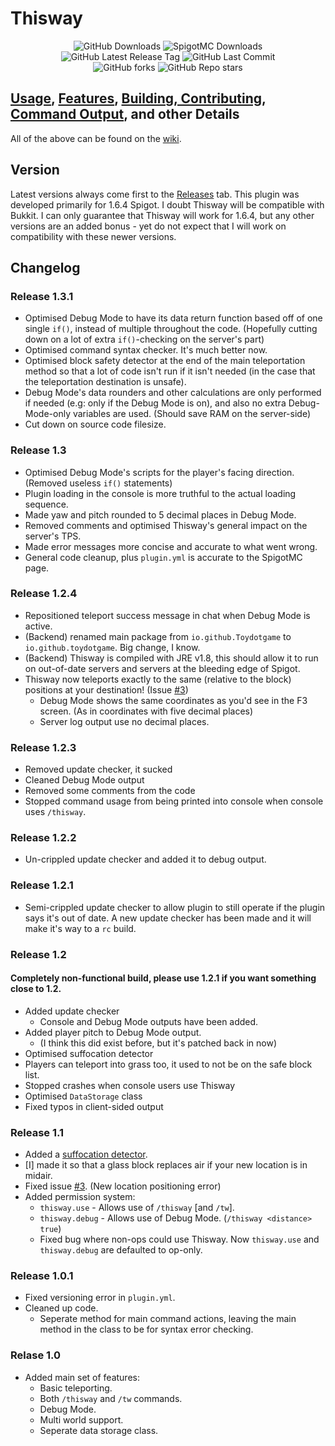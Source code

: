 # Thisway
<div align="center">
	<img alt="GitHub Downloads" src="https://img.shields.io/github/downloads/toydotgame/Thisway/total?label=GitHub%20Downloads">
	<img alt="SpigotMC Downloads" src="https://img.shields.io/spiget/downloads/87115?label=SpigotMC%20Downloads"><br>
	<img alt="GitHub Latest Release Tag" src="https://img.shields.io/github/v/tag/toydotgame/Thisway?label=release">
	<img alt="GitHub Last Commit" src="https://img.shields.io/github/last-commit/toydotgame/Thisway"><br> <!-- I put a `<br>` because I wanted the repo. social details a bit more seperate. -->
	<img alt="GitHub forks" src="https://img.shields.io/github/forks/toydotgame/Thisway">
	<img alt="GitHub Repo stars" src="https://img.shields.io/github/stars/toydotgame/Thisway">
</div>

## [Usage](https://github.com/Toydotgame/Thisway/wiki/How-to-use-Thisway), [Features](https://github.com/Toydotgame/Thisway/wiki/Features-of-Thisway), [Building, Contributing](https://github.com/Toydotgame/Thisway/wiki/How-to-set-up-the-Source-Code-in-Your-Editor-and-Build), [Command Output](https://github.com/Toydotgame/Thisway/wiki/Outputs), and other Details
All of the above can be found on the [wiki](https://github.com/Toydotgame/Thisway/wiki).

## Version
Latest versions always come first to the [Releases](https://github.com/Toydotgame/Thisway/releases) tab.
This plugin was developed primarily for 1.6.4 Spigot. I doubt Thisway will be compatible with Bukkit.
I can only guarantee that Thisway will work for 1.6.4, but any other versions are an added bonus - yet do not expect that I will work on compatibility with these newer versions.

## Changelog
### Release 1.3.1
* Optimised Debug Mode to have its data return function based off of one single `if()`, instead of multiple throughout the code. (Hopefully cutting down on a lot of extra `if()`-checking on the server's part)
* Optimised command syntax checker. It's much better now.
* Optimised block safety detector at the end of the main teleportation method so that a lot of code isn't run if it isn't needed (in the case that the teleportation destination is unsafe).
* Debug Mode's data rounders and other calculations are only performed if needed (e.g: only if the Debug Mode is on), and also no extra Debug-Mode-only variables are used. (Should save RAM on the server-side)
* Cut down on source code filesize.

### Release 1.3
* Optimised Debug Mode's scripts for the player's facing direction. (Removed useless `if()` statements)
* Plugin loading in the console is more truthful to the actual loading sequence.
* Made yaw and pitch rounded to 5 decimal places in Debug Mode.
* Removed comments and optimised Thisway's general impact on the server's TPS.
* Made error messages more concise and accurate to what went wrong.
* General code cleanup, plus `plugin.yml` is accurate to the SpigotMC page.

### Release 1.2.4
* Repositioned teleport success message in chat when Debug Mode is active.
* (Backend) renamed main package from `io.github.Toydotgame` to `io.github.toydotgame`. Big change, I know.
* (Backend) Thisway is compiled with JRE v1.8, this should allow it to run on out-of-date servers and servers at the bleeding edge of Spigot.
* Thisway now teleports exactly to the same (relative to the block) positions at your destination! (Issue [#3](https://github.com/toydotgame/Thisway/issues/3))
    * Debug Mode shows the same coordinates as you'd see in the F3 screen. (As in coordinates with five decimal places)
    * Server log output use no decimal places.

### Release 1.2.3
* Removed update checker, it sucked
* Cleaned Debug Mode output
* Removed some comments from the code
* Stopped command usage from being printed into console when console uses `/thisway`.

### Release 1.2.2
* Un-crippled update checker and added it to debug output.

### Release 1.2.1
* Semi-crippled update checker to allow plugin to still operate if the plugin says it's out of date. A new update checker has been made and it will make it's way to a `rc` build.

### Release 1.2
#### Completely non-functional build, please use 1.2.1 if you want something close to 1.2.
* Added update checker
	* Console and Debug Mode outputs have been added.
* Added player pitch to Debug Mode output.
	* (I think this did exist before, but it's patched back in now)
* Optimised suffocation detector
* Players can teleport into grass too, it used to not be on the safe block list.
* Stopped crashes when console users use Thisway
* Optimised `DataStorage` class
* Fixed typos in client-sided output

### Release 1.1
* Added a [suffocation detector](https://github.com/Toydotgame/Thisway/wiki/Thisway-Teleporting-Mechanics#tracking-of-players-head-into-a-block).
* \[I\] made it so that a glass block replaces air if your new location is in midair.
* Fixed issue [#3](https://github.com/Toydotgame/Thisway/issues/3). (New location positioning error)
* Added permission system:
   * `thisway.use` - Allows use of `/thisway` \[and `/tw`\].
   * `thisway.debug` - Allows use of Debug Mode. (`/thisway <distance> true`)
   * Fixed bug where non-ops could use Thisway. Now `thisway.use` and `thisway.debug` are defaulted to op-only.

### Release 1.0.1
* Fixed versioning error in `plugin.yml`.
* Cleaned up code.
    * Seperate method for main command actions, leaving the main method in the class to be for syntax error checking.

### Relase 1.0
* Added main set of features:
    * Basic teleporting.
    * Both `/thisway` and `/tw` commands.
    * Debug Mode.
    * Multi world support.
    * Seperate data storage class.
